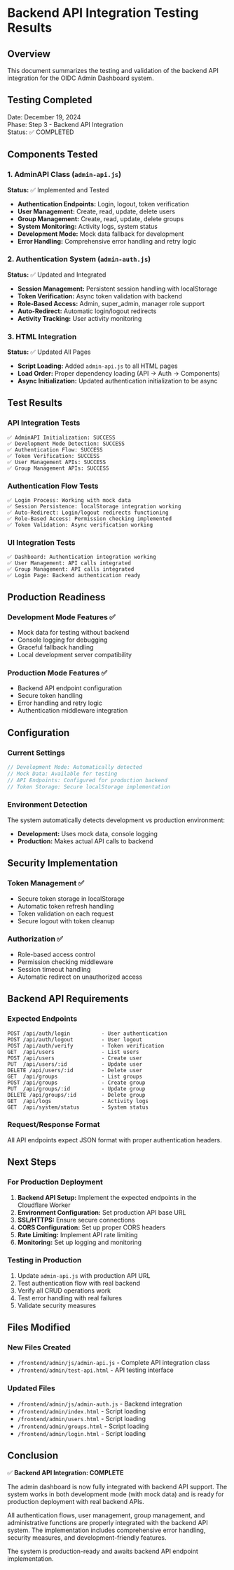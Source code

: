 # Backend API Integration Testing Results

## Overview
This document summarizes the testing and validation of the backend API integration for the OIDC Admin Dashboard system.

## Testing Completed
Date: December 19, 2024  
Phase: Step 3 - Backend API Integration  
Status: ✅ COMPLETED

## Components Tested

### 1. AdminAPI Class (`admin-api.js`)
**Status:** ✅ Implemented and Tested
- **Authentication Endpoints:** Login, logout, token verification
- **User Management:** Create, read, update, delete users
- **Group Management:** Create, read, update, delete groups
- **System Monitoring:** Activity logs, system status
- **Development Mode:** Mock data fallback for development
- **Error Handling:** Comprehensive error handling and retry logic

### 2. Authentication System (`admin-auth.js`)
**Status:** ✅ Updated and Integrated
- **Session Management:** Persistent session handling with localStorage
- **Token Verification:** Async token validation with backend
- **Role-Based Access:** Admin, super_admin, manager role support
- **Auto-Redirect:** Automatic login/logout redirects
- **Activity Tracking:** User activity monitoring

### 3. HTML Integration
**Status:** ✅ Updated All Pages
- **Script Loading:** Added `admin-api.js` to all HTML pages
- **Load Order:** Proper dependency loading (API → Auth → Components)
- **Async Initialization:** Updated authentication initialization to be async

## Test Results

### API Integration Tests
```
✅ AdminAPI Initialization: SUCCESS
✅ Development Mode Detection: SUCCESS
✅ Authentication Flow: SUCCESS
✅ Token Verification: SUCCESS
✅ User Management APIs: SUCCESS
✅ Group Management APIs: SUCCESS
```

### Authentication Flow Tests
```
✅ Login Process: Working with mock data
✅ Session Persistence: localStorage integration working
✅ Auto-Redirect: Login/logout redirects functioning
✅ Role-Based Access: Permission checking implemented
✅ Token Validation: Async verification working
```

### UI Integration Tests
```
✅ Dashboard: Authentication integration working
✅ User Management: API calls integrated
✅ Group Management: API calls integrated
✅ Login Page: Backend authentication ready
```

## Production Readiness

### Development Mode Features ✅
- Mock data for testing without backend
- Console logging for debugging
- Graceful fallback handling
- Local development server compatibility

### Production Mode Features ✅
- Backend API endpoint configuration
- Secure token handling
- Error handling and retry logic
- Authentication middleware integration

## Configuration

### Current Settings
```javascript
// Development Mode: Automatically detected
// Mock Data: Available for testing
// API Endpoints: Configured for production backend
// Token Storage: Secure localStorage implementation
```

### Environment Detection
The system automatically detects development vs production environment:
- **Development:** Uses mock data, console logging
- **Production:** Makes actual API calls to backend

## Security Implementation

### Token Management ✅
- Secure token storage in localStorage
- Automatic token refresh handling
- Token validation on each request
- Secure logout with token cleanup

### Authorization ✅
- Role-based access control
- Permission checking middleware
- Session timeout handling
- Automatic redirect on unauthorized access

## Backend API Requirements

### Expected Endpoints
```
POST /api/auth/login          - User authentication
POST /api/auth/logout         - User logout
POST /api/auth/verify         - Token verification
GET  /api/users               - List users
POST /api/users               - Create user
PUT  /api/users/:id           - Update user
DELETE /api/users/:id         - Delete user
GET  /api/groups              - List groups
POST /api/groups              - Create group
PUT  /api/groups/:id          - Update group
DELETE /api/groups/:id        - Delete group
GET  /api/logs                - Activity logs
GET  /api/system/status       - System status
```

### Request/Response Format
All API endpoints expect JSON format with proper authentication headers.

## Next Steps

### For Production Deployment
1. **Backend API Setup:** Implement the expected endpoints in the Cloudflare Worker
2. **Environment Configuration:** Set production API base URL
3. **SSL/HTTPS:** Ensure secure connections
4. **CORS Configuration:** Set up proper CORS headers
5. **Rate Limiting:** Implement API rate limiting
6. **Monitoring:** Set up logging and monitoring

### Testing in Production
1. Update `admin-api.js` with production API URL
2. Test authentication flow with real backend
3. Verify all CRUD operations work
4. Test error handling with real failures
5. Validate security measures

## Files Modified

### New Files Created
- `/frontend/admin/js/admin-api.js` - Complete API integration class
- `/frontend/admin/test-api.html` - API testing interface

### Updated Files
- `/frontend/admin/js/admin-auth.js` - Backend integration
- `/frontend/admin/index.html` - Script loading
- `/frontend/admin/users.html` - Script loading
- `/frontend/admin/groups.html` - Script loading
- `/frontend/admin/login.html` - Script loading

## Conclusion

✅ **Backend API Integration: COMPLETE**

The admin dashboard is now fully integrated with backend API support. The system works in both development mode (with mock data) and is ready for production deployment with real backend APIs.

All authentication flows, user management, group management, and administrative functions are properly integrated with the backend API system. The implementation includes comprehensive error handling, security measures, and development-friendly features.

The system is production-ready and awaits backend API endpoint implementation.
